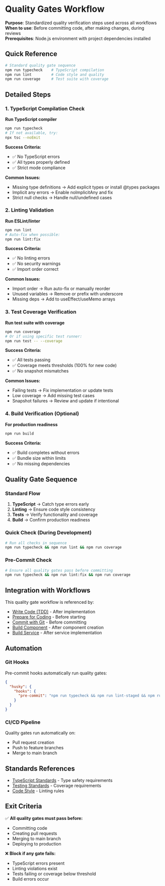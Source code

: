 # Quality Gates Workflow

**Purpose**: Standardized quality verification steps used across all workflows  
**When to use**: Before committing code, after making changes, during reviews  
**Prerequisites**: Node.js environment with project dependencies installed

## Quick Reference

```bash
# Standard quality gate sequence
npm run typecheck    # TypeScript compilation
npm run lint         # Code style and quality
npm run coverage     # Test suite with coverage
```

## Detailed Steps

### 1. TypeScript Compilation Check

**Run TypeScript compiler**

```bash
npm run typecheck
# If not available, try:
npx tsc --noEmit
```

**Success Criteria:**

- ✅ No TypeScript errors
- ✅ All types properly defined
- ✅ Strict mode compliance

**Common Issues:**

- Missing type definitions → Add explicit types or install @types packages
- Implicit any errors → Enable noImplicitAny and fix
- Strict null checks → Handle null/undefined cases

### 2. Linting Validation

**Run ESLint/linter**

```bash
npm run lint
# Auto-fix when possible:
npm run lint:fix
```

**Success Criteria:**

- ✅ No linting errors
- ✅ No security warnings
- ✅ Import order correct

**Common Issues:**

- Import order → Run auto-fix or manually reorder
- Unused variables → Remove or prefix with underscore
- Missing deps → Add to useEffect/useMemo arrays

### 3. Test Coverage Verification

**Run test suite with coverage**

```bash
npm run coverage
# Or if using specific test runner:
npm run test -- --coverage
```

**Success Criteria:**

- ✅ All tests passing
- ✅ Coverage meets thresholds (100% for new code)
- ✅ No snapshot mismatches

**Common Issues:**

- Failing tests → Fix implementation or update tests
- Low coverage → Add missing test cases
- Snapshot failures → Review and update if intentional

### 4. Build Verification (Optional)

**For production readiness**

```bash
npm run build
```

**Success Criteria:**

- ✅ Build completes without errors
- ✅ Bundle size within limits
- ✅ No missing dependencies

## Quality Gate Sequence

### Standard Flow

1. **TypeScript** → Catch type errors early
2. **Linting** → Ensure code style consistency
3. **Tests** → Verify functionality and coverage
4. **Build** → Confirm production readiness

### Quick Check (During Development)

```bash
# Run all checks in sequence
npm run typecheck && npm run lint && npm run coverage
```

### Pre-Commit Check

```bash
# Ensure all quality gates pass before committing
npm run typecheck && npm run lint:fix && npm run coverage
```

## Integration with Workflows

This quality gate workflow is referenced by:

- [Write Code (TDD)](@../coding/write-code-tdd.md) - After implementation
- [Prepare for Coding](@../coding/prepare-coding.md) - Before starting
- [Commit with Git](@../project/commit-with-git.md) - Before committing
- [Build Component](@../frontend/build-component.md) - After component creation
- [Build Service](@../backend/build-service.md) - After service implementation

## Automation

### Git Hooks

Pre-commit hooks automatically run quality gates:

```json
{
  "husky": {
    "hooks": {
      "pre-commit": "npm run typecheck && npm run lint-staged && npm run test:staged"
    }
  }
}
```

### CI/CD Pipeline

Quality gates run automatically on:

- Pull request creation
- Push to feature branches
- Merge to main branch

## Standards References

- [TypeScript Standards](@../../standards/code/typescript.md) - Type safety requirements
- [Testing Standards](@../../standards/quality/testing.md) - Coverage requirements
- [Code Style](@../../standards/code/general-principles.md) - Linting rules

## Exit Criteria

✅ **All quality gates must pass before:**

- Committing code
- Creating pull requests
- Merging to main branch
- Deploying to production

❌ **Block if any gate fails:**

- TypeScript errors present
- Linting violations exist
- Tests failing or coverage below threshold
- Build errors occur
